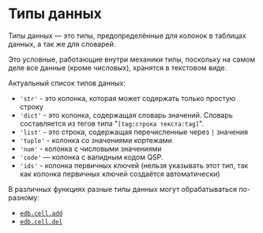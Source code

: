 # Типы данных

Типы данных — это типы, предопределённые для колонок в таблицах данных, а так же для словарей.

Это условные, работающие внутри механики типы, поскольку на самом деле все данные (кроме числовых), хранятся в текстовом виде.

Актуальный список типов данных:

* `'str'` - это колонка, которая может содержать только простую строку
* `'dict'` - это колонка, содержащая словарь значений. Словарь составляется из тегов типа "`[tag:строка текста:tag]`".
* `'list'` - это строка, содержащая перечисленные через `|` значения
* `'tuple'` - колонка со значениями кортежами
* `'num'` - колонка с числовыми значениями
* `'code'` — колонка с валидным кодом QSP.
* `'ids'` - колонка первичных ключей (нельзя указывать этот тип, так как колонка первичных ключей создаётся автоматически)

В различных функциях разные типы данных могут обрабатываться по-разному:
- [`edb.cell.add`](easy.database/README.md#edb.cell.add)
- [`edb.cell.del`](easy.database/README.md#edb.cell.del)